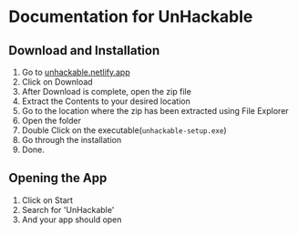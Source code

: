 # Documentation for UnHackable

## Download and Installation
1. Go to <a href="https://unhackable.netlify.app/public/download.html">unhackable.netlify.app</a>
2. Click on Download
3. After Download is complete, open the zip file
4. Extract the Contents to your desired location
5. Go to the location where the zip has been extracted using File Explorer
6. Open the folder
7. Double Click on the executable(`unhackable-setup.exe`)
8. Go through the installation
9. Done.

## Opening the App
1. Click on Start
2. Search for 'UnHackable'
3. And your app should open
